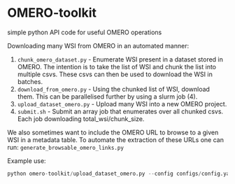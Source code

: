# OMERO-toolkit
simple python API code for useful OMERO operations

Downloading many WSI from OMERO in an automated manner:

1. `chunk_omero_dataset.py` - Enumerate WSI present in a dataset stored in OMERO. The intention is to take the list of WSI and chunk the list into multiple csvs. These csvs can then be used to download the WSI in batches.
2. `download_from_omero.py` - Using the chunked list of WSI, download them. This can be parallelised further by using a slurm job (4).
3. `upload_dataset_omero.py` - Upload many WSI into a new OMERO project. 
4. `submit.sh` - Submit an array job that enumerates over all chunked csvs. Each job downloading total_wsi/chunk_size.

We also sometimes want to include the OMERO URL to browse to a given WSI in a metadata table. To automate the extraction of these URLs one can run:
`generate_browsable_omero_links.py`


Example use:

```python
python omero-toolkit/upload_dataset_omero.py --config configs/config.yaml --directory /scratch/glastonbury/spatial_he/ --threads 8
```
